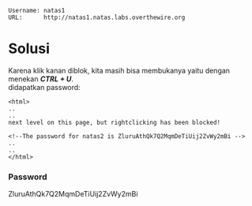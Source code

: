 ```
Username: natas1
URL:      http://natas1.natas.labs.overthewire.org
```
# Solusi
Karena klik kanan diblok, kita masih bisa membukanya yaitu dengan menekan ***CTRL + U***.\
didapatkan password:
```
<html>
..
..
next level on this page, but rightclicking has been blocked!

<!--The password for natas2 is ZluruAthQk7Q2MqmDeTiUij2ZvWy2mBi -->
..
..
</html>
```
### Password
ZluruAthQk7Q2MqmDeTiUij2ZvWy2mBi